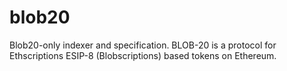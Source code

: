 # blob20
Blob20-only indexer and specification. BLOB-20 is a protocol for Ethscriptions ESIP-8 (Blobscriptions) based tokens on Ethereum.

